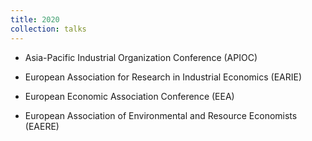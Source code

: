```yaml
---
title: 2020
collection: talks
---
```


  * Asia-Pacific Industrial Organization Conference (APIOC)

  * European Association for Research in Industrial Economics (EARIE)

  * European Economic Association Conference (EEA)

  * European Association of Environmental and Resource Economists (EAERE)
